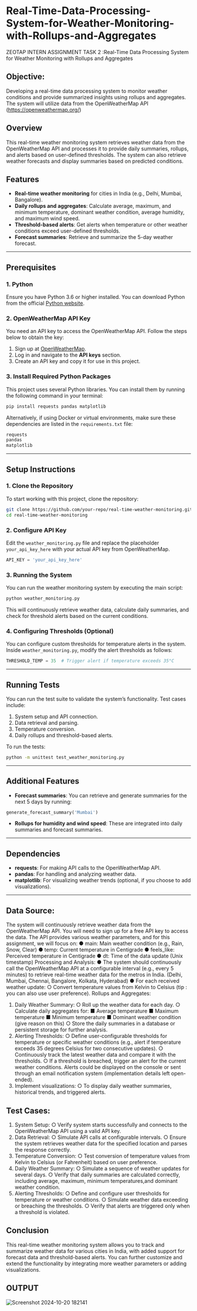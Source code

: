 # Real-Time-Data-Processing-System-for-Weather-Monitoring-with-Rollups-and-Aggregates
ZEOTAP INTERN ASSIGNMENT TASK 2 :Real-Time Data Processing System for Weather Monitoring with Rollups and Aggregates
## Objective:
Developing  a real-time data processing system to monitor weather conditions and provide
summarized insights using rollups and aggregates. The system will utilize data from the
OpenWeatherMap API (https://openweathermap.org/)
## Overview
This real-time weather monitoring system retrieves weather data from the OpenWeatherMap API and processes it to provide daily summaries, rollups, and alerts based on user-defined thresholds. The system can also retrieve weather forecasts and display summaries based on predicted conditions.

## Features
- **Real-time weather monitoring** for cities in India (e.g., Delhi, Mumbai, Bangalore).
- **Daily rollups and aggregates**: Calculate average, maximum, and minimum temperature, dominant weather condition, average humidity, and maximum wind speed.
- **Threshold-based alerts**: Get alerts when temperature or other weather conditions exceed user-defined thresholds.
- **Forecast summaries**: Retrieve and summarize the 5-day weather forecast.

---

## Prerequisites

### 1. Python
Ensure you have Python 3.6 or higher installed. You can download Python from the official [Python website](https://www.python.org/).

### 2. OpenWeatherMap API Key
You need an API key to access the OpenWeatherMap API. Follow the steps below to obtain the key:
1. Sign up at [OpenWeatherMap](https://home.openweathermap.org/users/sign_up).
2. Log in and navigate to the **API keys** section.
3. Create an API key and copy it for use in this project.

### 3. Install Required Python Packages
This project uses several Python libraries. You can install them by running the following command in your terminal:

```bash
pip install requests pandas matplotlib
```

Alternatively, if using Docker or virtual environments, make sure these dependencies are listed in the `requirements.txt` file:
```txt
requests
pandas
matplotlib
```

---

## Setup Instructions

### 1. Clone the Repository
To start working with this project, clone the repository:

```bash
git clone https://github.com/your-repo/real-time-weather-monitoring.git
cd real-time-weather-monitoring
```

### 2. Configure API Key
Edit the `weather_monitoring.py` file and replace the placeholder `your_api_key_here` with your actual API key from OpenWeatherMap.

```python
API_KEY = 'your_api_key_here'
```

### 3. Running the System
You can run the weather monitoring system by executing the main script:

```bash
python weather_monitoring.py
```

This will continuously retrieve weather data, calculate daily summaries, and check for threshold alerts based on the current conditions.

### 4. Configuring Thresholds (Optional)
You can configure custom thresholds for temperature alerts in the system. Inside `weather_monitoring.py`, modify the alert thresholds as follows:

```python
THRESHOLD_TEMP = 35  # Trigger alert if temperature exceeds 35°C
```

---

## Running Tests

You can run the test suite to validate the system’s functionality. Test cases include:
1. System setup and API connection.
2. Data retrieval and parsing.
3. Temperature conversion.
4. Daily rollups and threshold-based alerts.

To run the tests:

```bash
python -m unittest test_weather_monitoring.py
```

---

## Additional Features
- **Forecast summaries**: You can retrieve and generate summaries for the next 5 days by running:

```python
generate_forecast_summary('Mumbai')
```

- **Rollups for humidity and wind speed**: These are integrated into daily summaries and forecast summaries.

---

## Dependencies

- **requests**: For making API calls to the OpenWeatherMap API.
- **pandas**: For handling and analyzing weather data.
- **matplotlib**: For visualizing weather trends (optional, if you choose to add visualizations).

---
## Data Source:
The system will continuously retrieve weather data from the OpenWeatherMap API. You will
need to sign up for a free API key to access the data. The API provides various weather
parameters, and for this assignment, we will focus on:
● main: Main weather condition (e.g., Rain, Snow, Clear)
● temp: Current temperature in Centigrade
● feels_like: Perceived temperature in Centigrade
● dt: Time of the data update (Unix timestamp)
Processing and Analysis:
● The system should continuously call the OpenWeatherMap API at a configurable interval
(e.g., every 5 minutes) to retrieve real-time weather data for the metros in India. (Delhi,
Mumbai, Chennai, Bangalore, Kolkata, Hyderabad)
● For each received weather update:
○ Convert temperature values from Kelvin to Celsius (tip : you can also use user
preference).
Rollups and Aggregates:
1. Daily Weather Summary:
○ Roll up the weather data for each day.
○ Calculate daily aggregates for:
■ Average temperature
■ Maximum temperature
■ Minimum temperature
■ Dominant weather condition (give reason on this)
○ Store the daily summaries in a database or persistent storage for further analysis.
2. Alerting Thresholds:
○ Define user-configurable thresholds for temperature or specific weather
conditions (e.g., alert if temperature exceeds 35 degrees Celsius for two
consecutive updates).
○ Continuously track the latest weather data and compare it with the thresholds.
○ If a threshold is breached, trigger an alert for the current weather conditions.
Alerts could be displayed on the console or sent through an email notification
system (implementation details left open-ended).
3. Implement visualizations:
○ To display daily weather summaries, historical trends, and triggered alerts.
## Test Cases:
1. System Setup:
○ Verify system starts successfully and connects to the OpenWeatherMap API
using a valid API key.
2. Data Retrieval:
○ Simulate API calls at configurable intervals.
○ Ensure the system retrieves weather data for the specified location and parses
the response correctly.
3. Temperature Conversion:
○ Test conversion of temperature values from Kelvin to Celsius (or Fahrenheit)
based on user preference.
4. Daily Weather Summary:
○ Simulate a sequence of weather updates for several days.
○ Verify that daily summaries are calculated correctly, including average, maximum,
minimum temperatures,and dominant weather condition.
5. Alerting Thresholds:
○ Define and configure user thresholds for temperature or weather conditions.
○ Simulate weather data exceeding or breaching the thresholds.
○ Verify that alerts are triggered only when a threshold is violated.

## Conclusion
This real-time weather monitoring system allows you to track and summarize weather data for various cities in India, with added support for forecast data and threshold-based alerts. You can further customize and extend the functionality by integrating more weather parameters or adding visualizations.

## OUTPUT
![Screenshot 2024-10-20 182141](https://github.com/user-attachments/assets/018eba80-5912-4ecc-b440-840ca00d1a04)

